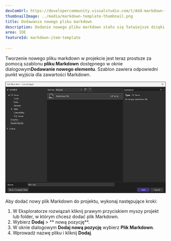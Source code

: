 ```yaml
---
devComUrl: https://developercommunity.visualstudio.com/t/Add-markdown-files-to-Add-New-Item-templ/10706908
thumbnailImage: ../media/markdown-template-thumbnail.png
title: Dodawanie nowego pliku markdown
description: Dodanie nowego pliku markdown stało się łatwiejsze dzięki nowemu szablonowi dostępnemu w oknie dialogowym Dodawanie nowej pozycji.
area: IDE
featureId: markdown-item-template

---
```



Tworzenie nowego pliku markdown w projekcie jest teraz prostsze za pomocą szablonu **pliku Markdown** dostępnego w oknie dialogowym**Dodawanie nowego elementu**. Szablon zawiera odpowiedni punkt wyjścia dla zawartości Markdown.

![Szablon Markdown](../media/markdown-template.png)

Aby dodać nowy plik Markdown do projektu, wykonaj następujące kroki:

1. W Eksploratorze rozwiązań kliknij prawym przyciskiem myszy projekt lub folder, w którym chcesz dodać plik Markdown.
2. Wybierz **Dodaj** > ** nową pozycję**.
3. W oknie dialogowym **Dodaj nową pozycję** wybierz **Plik Markdown**.
4. Wprowadź nazwę pliku i kliknij **Dodaj**.
